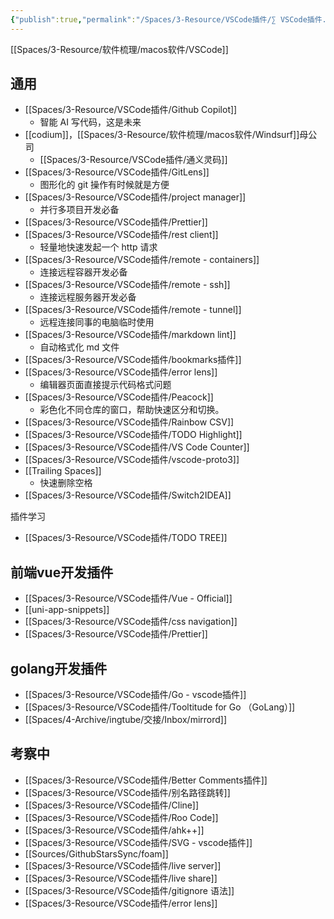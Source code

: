 ```yaml
---
{"publish":true,"permalink":"/Spaces/3-Resource/VSCode插件/∑ VSCode插件.md","title":"vscode必备插件","created":"2022-06-01","modified":"2025-05-31","published":"2025-07-29T23:24:26.587+08:00","cssclasses":""}
---
```



[[Spaces/3-Resource/软件梳理/macos软件/VSCode]]

## 通用

- [[Spaces/3-Resource/VSCode插件/Github Copilot]]
	- 智能 AI 写代码，这是未来
- [[codium]]，[[Spaces/3-Resource/软件梳理/macos软件/Windsurf]]母公司
	- [[Spaces/3-Resource/VSCode插件/通义灵码]]
- [[Spaces/3-Resource/VSCode插件/GitLens]]
	- 图形化的 git 操作有时候就是方便
- [[Spaces/3-Resource/VSCode插件/project manager]]
	- 并行多项目开发必备
- [[Spaces/3-Resource/VSCode插件/Prettier]]
- [[Spaces/3-Resource/VSCode插件/rest client]]
	- 轻量地快速发起一个 http 请求
- [[Spaces/3-Resource/VSCode插件/remote - containers]]
	- 连接远程容器开发必备
- [[Spaces/3-Resource/VSCode插件/remote - ssh]]
	- 连接远程服务器开发必备
- [[Spaces/3-Resource/VSCode插件/remote - tunnel]]
	- 远程连接同事的电脑临时使用
- [[Spaces/3-Resource/VSCode插件/markdown lint]]
	- 自动格式化 md 文件
- [[Spaces/3-Resource/VSCode插件/bookmarks插件]]
- [[Spaces/3-Resource/VSCode插件/error lens]]
	- 编辑器页面直接提示代码格式问题
- [[Spaces/3-Resource/VSCode插件/Peacock]]
	- 彩色化不同仓库的窗口，帮助快速区分和切换。
- [[Spaces/3-Resource/VSCode插件/Rainbow CSV]]
- [[Spaces/3-Resource/VSCode插件/TODO Highlight]]
- [[Spaces/3-Resource/VSCode插件/VS Code Counter]]
- [[Spaces/3-Resource/VSCode插件/vscode-proto3]]
- [[Trailing Spaces]]
	- 快速删除空格
- [[Spaces/3-Resource/VSCode插件/Switch2IDEA]]

插件学习

- [[Spaces/3-Resource/VSCode插件/TODO TREE]]

## 前端vue开发插件

- [[Spaces/3-Resource/VSCode插件/Vue - Official]]
- [[uni-app-snippets]]
- [[Spaces/3-Resource/VSCode插件/css navigation]]
- [[Spaces/3-Resource/VSCode插件/Prettier]]

## golang开发插件

- [[Spaces/3-Resource/VSCode插件/Go - vscode插件]]
- [[Spaces/3-Resource/VSCode插件/Tooltitude for Go （GoLang）]]
- [[Spaces/4-Archive/ingtube/交接/Inbox/mirrord]]

## 考察中

- [[Spaces/3-Resource/VSCode插件/Better Comments插件]]
- [[Spaces/3-Resource/VSCode插件/别名路径跳转]]
- [[Spaces/3-Resource/VSCode插件/Cline]]
- [[Spaces/3-Resource/VSCode插件/Roo Code]]
- [[Spaces/3-Resource/VSCode插件/ahk++]]
- [[Spaces/3-Resource/VSCode插件/SVG - vscode插件]]
- [[Sources/GithubStarsSync/foam]]
- [[Spaces/3-Resource/VSCode插件/live server]]
- [[Spaces/3-Resource/VSCode插件/live share]]
- [[Spaces/3-Resource/VSCode插件/gitignore 语法]]
- [[Spaces/3-Resource/VSCode插件/error lens]]
